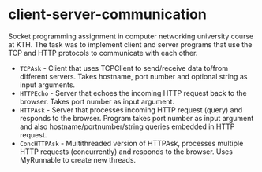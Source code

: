# client-server-communication

Socket programming assignment in computer networking university course at KTH.
The task was to implement client and server programs that use the TCP and HTTP protocols to communicate with each other.

- `TCPAsk` - Client that uses TCPClient to send/receive data to/from different servers. Takes hostname, port number and optional string as input arguments.
- `HTTPEcho` - Server that echoes the incoming HTTP request back to the browser. Takes port number as input argument.
- `HTTPAsk` - Server that processes incoming HTTP request (query) and responds to the browser. Program takes port number as input argument and also hostname/portnumber/string queries embedded in HTTP request.
- `ConcHTTPAsk` - Multithreaded version of HTTPAsk, processes multiple HTTP requests (concurrently) and responds to the browser. Uses MyRunnable to create new threads.
